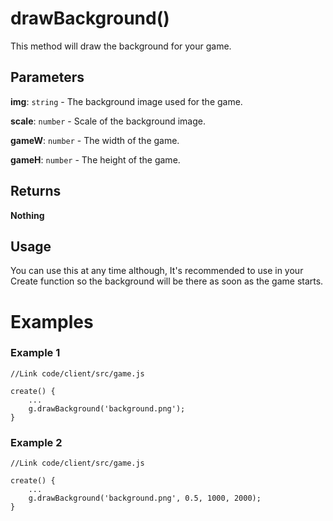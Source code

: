 # drawBackground()

This method will draw the background for your game.

## Parameters

**img**: `string` - The background image used for the game.

**scale**: `number` - Scale of the background image.

**gameW**: `number` - The width of the game.

**gameH**: `number` - The height of the game.
​

## Returns

**Nothing**
​

## Usage

You can use this at any time although, It's recommended to use in your Create function so the background will be there as soon as the game starts.

# Examples

### Example 1

```
//Link code/client/src/game.js
​
create() {
	...
	g.drawBackground('background.png');
}
```

### Example 2

```
//Link code/client/src/game.js
​
create() {
	...
	g.drawBackground('background.png', 0.5, 1000, 2000);
}
```
